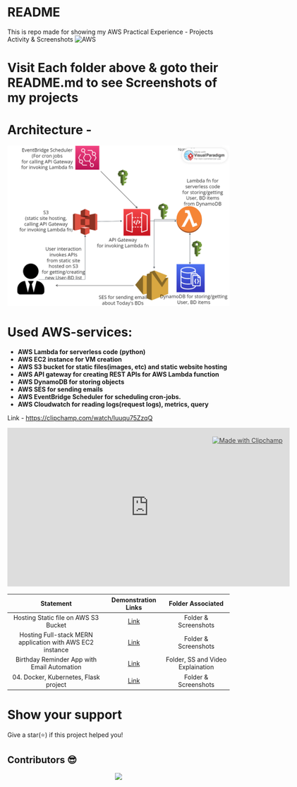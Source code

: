 # README

This is repo made for showing my AWS Practical Experience - Projects Activity & Screenshots ![AWS](https://img.shields.io/badge/AWS-%23FF9900.svg?style=for-the-badge&logo=amazon-aws&logoColor=white)

# Visit Each folder above & goto their README.md to see Screenshots of my projects

# Architecture -

<img src="./03. Serverless Lambda, CloudWatch, DynamoDB, S3, SES, EventBridge Scheduler application/Screenshots/Architecture5.png" alt="Cloud Architecture"> <br />

# Used AWS-services:

<b>

- AWS Lambda for serverless code (python)
- AWS EC2 instance for VM creation
- AWS S3 bucket for static files(images, etc) and static website hosting
- AWS API gateway for creating REST APIs for AWS Lambda function
- AWS DynamoDB for storing objects
- AWS SES for sending emails
- AWS EventBridge Scheduler for scheduling cron-jobs.
- AWS Cloudwatch for reading logs(request logs), metrics, query

</b>


Link - https://clipchamp.com/watch/Iuuqu75ZzqQ


<div style="position:relative;width:fit-content;height:fit-content;">
            <a style="position:absolute;top:20px;right:1rem;opacity:0.8;" href="https://clipchamp.com/watch/Iuuqu75ZzqQ?utm_source=embed&utm_medium=embed&utm_campaign=watch">
                <img loading="lazy" style="height:22px;" src="https://clipchamp.com/e.svg" alt="Made with Clipchamp" />
            </a>
            <iframe allow="autoplay;" allowfullscreen style="border:none" src="https://clipchamp.com/watch/Iuuqu75ZzqQ/embed" width="640" height="360"></iframe>
</div>

|                         Statement                         |          Demonstration Links         | Folder Associated |
|:---------------------------------------------------------:|:------------------------------------:|:-----------------:|
|               Hosting Static file on AWS S3 Bucket        | [Link](./01.%20Hosting%20Simple%20HTML,%20CSS,%20JS,%20Asses(images)%20projects/) |     Folder & Screenshots    |
|   Hosting Full-stack MERN application with AWS EC2 instance | [Link](02.%20Hosting%20Full-stack%20MERN%20application/) |        Folder & Screenshots       |
| Birthday Reminder App with Email Automation                  | [Link](./03.%20Serverless%20Lambda,%20CloudWatch,%20DynamoDB,%20S3,%20SES,%20EventBridge%20Scheduler%20application/) |        Folder, SS and Video Explaination       |
| 04. Docker, Kubernetes, Flask project | [Link](./04.%20Docker%2C%20Kubernetes%2C%20Flask%20project/) | Folder & Screenshots |

# Show your support

Give a star(⭐️) if this project helped you!

## Contributors 😎

<p align="center"> <a href="https://github.com/KedarKK1/My-AWS-Practical-Experience-Projects-and-Screenshots/graphs/contributors"> <img src="https://contrib.rocks/image?repo=KedarKK1/My-AWS-Practical-Experience-Projects-and-Screenshots" /> </a> 
</p>
<!-- <br/>
Make sure to credit me in the Footer, if you do end up using it! -->
